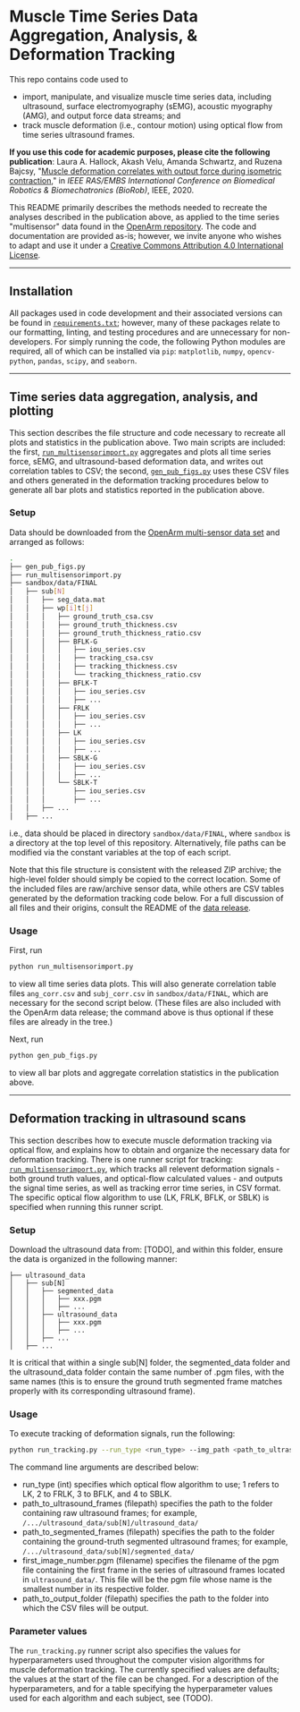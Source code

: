 # Muscle Time Series Data Aggregation, Analysis, & Deformation Tracking

This repo contains code used to 
- import, manipulate, and visualize muscle time series data, including ultrasound, surface electromyography (sEMG), acoustic myography (AMG), and output force data streams; and
- track muscle deformation (i.e., contour motion) using optical flow from time series ultrasound frames.

**If you use this code for academic purposes, please cite the following publication**: Laura A. Hallock, Akash Velu, Amanda Schwartz, and Ruzena Bajcsy, "[Muscle deformation correlates with output force during isometric contraction](https://people.eecs.berkeley.edu/~lhallock/publication/hallock2020biorob/)," in _IEEE RAS/EMBS International Conference on Biomedical Robotics & Biomechatronics (BioRob)_, IEEE, 2020.

This README primarily describes the methods needed to recreate the analyses described in the publication above, as applied to the time series "multisensor" data found in the [OpenArm repository](https://simtk.org/frs/?group_id=1617). The code and documentation are provided as-is; however, we invite anyone who wishes to adapt and use it under a [Creative Commons Attribution 4.0 International License](https://creativecommons.org/licenses/by/4.0/).

---

## Installation

All packages used in code development and their associated versions can be found in [`requirements.txt`](requirements.txt); however, many of these packages relate to our formatting, linting, and testing procedures and are unnecessary for non-developers. For simply running the code, the following Python modules are required, all of which can be installed via `pip`: `matplotlib`, `numpy`, `opencv-python`, `pandas`, `scipy`, and `seaborn`. 

---

## Time series data aggregation, analysis, and plotting

This section describes the file structure and code necessary to recreate all plots and statistics in the publication above. Two main scripts are included: the first, [`run_multisensorimport.py`](run_multisensorimport.py) aggregates and plots all time series force, sEMG, and ultrasound-based deformation data, and writes out correlation tables to CSV; the second, [`gen_pub_figs.py`](gen_pub_figs.py) uses these CSV files and others generated in the deformation tracking procedures below to generate all bar plots and statistics reported in the publication above.

### Setup

Data should be downloaded from the [OpenArm multi-sensor data set](TODO) and arranged as follows:

```bash
.
├── gen_pub_figs.py
├── run_multisensorimport.py
├── sandbox/data/FINAL
│   ├── sub[N]
│   │   ├── seg_data.mat
│   │   ├── wp[i]t[j]
│   │   │   ├── ground_truth_csa.csv
│   │   │   ├── ground_truth_thickness.csv
│   │   │   ├── ground_truth_thickness_ratio.csv
│   │   │   ├── BFLK-G
│   │   │   │   ├── iou_series.csv
│   │   │   │   ├── tracking_csa.csv
│   │   │   │   ├── tracking_thickness.csv
│   │   │   │   └── tracking_thickness_ratio.csv
│   │   │   ├── BFLK-T
│   │   │   │   ├── iou_series.csv
│   │   │   │   ├── ...
│   │   │   ├── FRLK
│   │   │   │   ├── iou_series.csv
│   │   │   │   ├── ...
│   │   │   ├── LK
│   │   │   │   ├── iou_series.csv
│   │   │   │   ├── ...
│   │   │   ├── SBLK-G
│   │   │   │   ├── iou_series.csv
│   │   │   │   ├── ...
│   │   │   └── SBLK-T
│   │   │       ├── iou_series.csv
│   │   │       ├── ...
│   │   ├── ...
│   ├── ...

```

i.e., data should be placed in directory `sandbox/data/FINAL`, where `sandbox` is a directory at the top level of this repository. Alternatively, file paths can be modified via the constant variables at the top of each script.

Note that this file structure is consistent with the released ZIP archive; the high-level folder should simply be copied to the correct location. Some of the included files are raw/archive sensor data, while others are CSV tables generated by the deformation tracking code below. For a full discussion of all files and their origins, consult the README of the [data release](TODO).

### Usage

First, run

```bash
python run_multisensorimport.py
```

to view all time series data plots. This will also generate correlation table files `ang_corr.csv` and `subj_corr.csv` in `sandbox/data/FINAL`, which are necessary for the second script below. (These files are also included with the OpenArm data release; the command above is thus optional if these files are already in the tree.)

Next, run

```bash
python gen_pub_figs.py
```

to view all bar plots and aggregate correlation statistics in the publication above.

---

## Deformation tracking in ultrasound scans
This section describes how to execute muscle deformation tracking via optical flow, and explains how to obtain and organize the necessary data for deformation tracking. There is one runner script for tracking: [`run_multisensorimport.py`](run_multisensorimport.py), which tracks all relevent deformation signals - both ground truth values, and optical-flow calculated values - and outputs the signal time series, as well as tracking error time series, in CSV format. The specific optical flow algorithm to use (LK, FRLK, BFLK, or SBLK) is specified when running this runner script.   

### Setup
Download the ultrasound data from: [TODO], and within this folder, ensure the data is organized in the following manner:

```
├── ultrasound_data
│   ├── sub[N]
│   │   ├── segmented_data
│   │   │   ├── xxx.pgm
│   │   │   ├── ...
│   │   ├── ultrasound_data
│   │   │   ├── xxx.pgm
│   │   │   ├── ...
│   │   ├── ...
│   ├── ...
```
It is critical that within a single sub[N] folder, the segmented_data folder and the ultrasound_data folder contain the same number of .pgm files, with the same names (this is to ensure the ground truth segmented frame matches properly with its corresponding ultrasound frame). 

### Usage
To execute tracking of deformation signals, run the following:
```bash
python run_tracking.py --run_type <run_type> --img_path <path_to_ultrasound_frames> --seg_path <path_to_segmented_frames> --init_img <first_image_number.pgm> --out_path <path_to_output_folder>
```
The command line arguments are described below:
- run_type (int) specifies which optical flow algorithm to use; 1 refers to LK, 2 to FRLK, 3 to BFLK, and 4 to SBLK. 
- path_to_ultrasound_frames (filepath) specifies the path to the folder containing raw ultrasound frames; for example, ```/.../ultrasound_data/sub[N]/ultrasound_data/```
- path_to_segmented_frames (filepath) specifies the path to the folder containing the ground-truth segmented ultrasound frames; for example, 
```/.../ultrasound_data/sub[N]/segmented_data/```
- first_image_number.pgm (filename) specifies the filename of the pgm file containing the first frame in the series of ultrasound frames located in ```ultrasound_data/```. This file will be the pgm file whose name is the smallest number in its respective folder.
- path_to_output_folder (filepath) specifies the path to the folder into which the CSV files will be output. 

### Parameter values
The ```run_tracking.py``` runner script also specifies the values for hyperparameters used throughout the computer vision algorithms for muscle deformation tracking. The currently specified values are defaults; the values at the start of the file can be changed. For a description of the hyperparameters, and for a table specifying the hyperparameter values used for each algorithm and each subject, see (TODO). 
